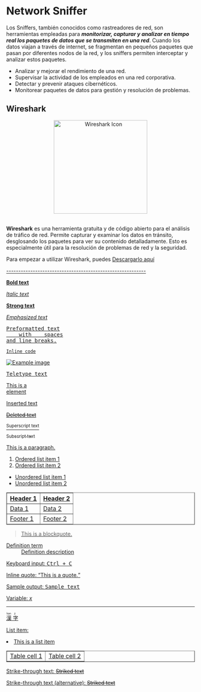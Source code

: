 <!DOCTYPE html>
<html lang="es">
<head>
    <meta charset="UTF-8">
    <meta name="viewport" content="width=device-width, initial-scale=1.0">
</head>
<body>

<h1>Network Sniffer</h1>

<p>Los Sniffers, también conocidos como rastreadores de red, son herramientas empleadas para <strong><em>monitorizar, capturar y analizar en tiempo real los paquetes de datos que se transmiten en una red</em></strong>. Cuando los datos viajan a través de internet, se fragmentan en pequeños paquetes que pasan por diferentes nodos de la red, y los sniffers permiten interceptar y analizar estos paquetes.</p>

<ul>
  <li>Analizar y mejorar el rendimiento de una red.</li>
  <li>Supervisar la actividad de los empleados en una red corporativa.</li>
  <li>Detectar y prevenir ataques cibernéticos.</li>
  <li>Monitorear paquetes de datos para gestión y resolución de problemas.</li>
</ul>

<h2>Wireshark</h2>
<div align="center"><img src="https://static-00.iconduck.com/assets.00/wireshark-alt-icon-2048x2048-4ex8a9zk.png" width="250px" alt="Wireshark Icon"></div>

<br>

<p><strong>Wireshark</strong> es una herramienta gratuita y de código abierto para el análisis de tráfico de red. Permite capturar y examinar los datos en tránsito, desglosando los paquetes para ver su contenido detalladamente. Esto es especialmente útil para la resolución de problemas de red y la seguridad.</p>

<p>Para empezar a utilizar Wireshark, puedes <a href="https://www.wireshark.org/download.html">Descargarlo aquí</p>
----------------------------------------------------------
<p><b>Bold text</b></p>
<p><i>Italic text</i></p>
<p><strong>Strong text</strong></p>
<p><em>Emphasized text</em></p>


<pre>Preformatted text
    with    spaces
and line breaks.</pre>
<code>Inline code</code>

<p><img src="https://via.placeholder.com/150" alt="Example image"></p>
<p><tt>Teletype text</tt></p>

<div>This is a <div> element</div>

<p><ins>Inserted text</ins></p>
<p><del>Deleted text</del></p>

<p><sup>Superscript text</sup></p>
<p><sub>Subscript text</sub></p>

<p>This is a paragraph.</p>

<ol>
    <li>Ordered list item 1</li>
    <li>Ordered list item 2</li>
</ol>

<ul>
    <li>Unordered list item 1</li>
    <li>Unordered list item 2</li>
</ul>

<table border="1">
    <thead>
        <tr>
            <th>Header 1</th>
            <th>Header 2</th>
        </tr>
    </thead>
    <tbody>
        <tr>
            <td>Data 1</td>
            <td>Data 2</td>
        </tr>
    </tbody>
    <tfoot>
        <tr>
            <td>Footer 1</td>
            <td>Footer 2</td>
        </tr>
    </tfoot>
</table>

<blockquote>This is a blockquote.</blockquote>

<dl>
    <dt>Definition term</dt>
    <dd>Definition description</dd>
</dl>

<p>Keyboard input: <kbd>Ctrl + C</kbd></p>
<p>Inline quote: <q>This is a quote.</q></p>
<p>Sample output: <samp>Sample text</samp></p>
<p>Variable: <var>x</var></p>

<hr>

<ruby>
  漢 <rt>kan</rt>
  字 <rt>ji</rt>
</ruby>

<p>List item: <li>This is a list item</li></p>

<table border="1">
    <tr>
        <td>Table cell 1</td>
        <td>Table cell 2</td>
    </tr>
</table>

<p>Strike-through text: <s>Striked text</s></p>
<p>Strike-through text (alternative): <strike>Striked text</strike></p>

</body>
